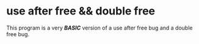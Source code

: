# use after free && double free

This program is a very ___BASIC___ version of a use after free bug and a double free bug.



